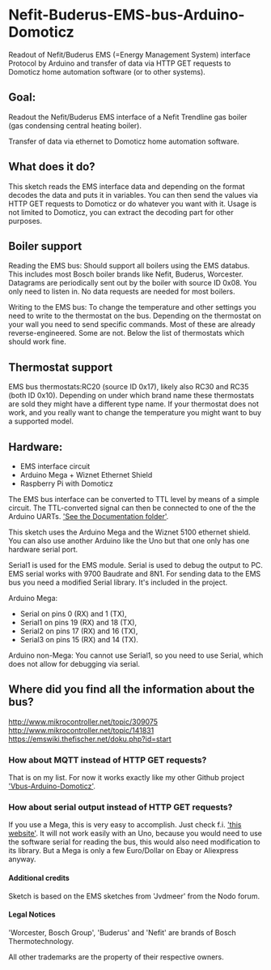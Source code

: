 # Nefit-Buderus-EMS-bus-Arduino-Domoticz

Readout of Nefit/Buderus EMS (=Energy Management System) interface Protocol by Arduino and transfer of data via HTTP GET requests to Domoticz home automation software (or to other systems).

## Goal:
Readout the Nefit/Buderus EMS interface of a Nefit Trendline gas boiler (gas condensing central heating boiler).

Transfer of data via ethernet to Domoticz home automation software.

## What does it do?
This sketch reads the EMS interface data and depending on the format decodes the data and puts it in variables.
You can then send the values via HTTP GET requests to Domoticz or do whatever you want with it.
Usage is not limited to Domoticz, you can extract the decoding part for other purposes.

## Boiler support
Reading the EMS bus:
Should support all boilers using the EMS databus.
This includes most Bosch boiler brands like Nefit, Buderus, Worcester.
Datagrams are periodically sent out by the boiler with source ID 0x08.
You only need to listen in. No data requests are needed for most boilers.

Writing to the EMS bus:
To change the temperature and other settings you need to write to the thermostat on the bus.
Depending on the thermostat on your wall you need to send specific commands.
Most of these are already reverse-engineered. Some are not.
Below the list of thermostats which should work fine.

## Thermostat support
EMS bus thermostats:RC20 (source ID 0x17), likely also RC30 and RC35 (both ID 0x10).
Depending on under which brand name these thermostats are sold they might have a different type name.
If your thermostat does not work, and you really want to change the temperature you might want to buy a supported model.

## Hardware:
* EMS interface circuit
* Arduino Mega + Wiznet Ethernet Shield
* Raspberry Pi with Domoticz

The EMS bus interface can be converted to TTL level by means of a simple circuit.
The TTL-converted signal can then be connected to one of the the Arduino UARTs.
['See the Documentation folder'](https://github.com/bbqkees/Nefit-Buderus-EMS-bus-Arduino-Domoticz/tree/master/Documentation).


This sketch uses the Arduino Mega and the Wiznet 5100 ethernet shield.
You can also use another Arduino like the Uno but that one only has one hardware serial port.

Serial1 is used for the EMS module.
Serial is used to debug the output to PC. 
EMS serial works with 9700 Baudrate and 8N1.
For sending data to the EMS bus you need a modified Serial library. It's included in the project.

Arduino Mega:
* Serial  on pins  0 (RX)  and 1 (TX),
* Serial1 on pins 19 (RX) and 18 (TX),
* Serial2 on pins 17 (RX) and 16 (TX),
* Serial3 on pins 15 (RX) and 14 (TX). 

Arduino non-Mega:
You cannot use Serial1, so you need to use Serial, which does not allow for debugging via serial.

## Where did you find all the information about the bus?
http://www.mikrocontroller.net/topic/309075
http://www.mikrocontroller.net/topic/141831
https://emswiki.thefischer.net/doku.php?id=start

### How about MQTT instead of HTTP GET requests?
That is on my list.
For now it works exactly like my other Github project ['Vbus-Arduino-Domoticz'](https://github.com/bbqkees/vbus-arduino-domoticz).

### How about serial output instead of HTTP GET requests?
If you use a Mega, this is very easy to accomplish.
Just check f.i. ['this website'](https://wiki.sgripon.net/doku.php/add_temperature_and_humidity_sensor_dht11_in_domoticz).
It will not work easily with an Uno, because you would need to use the software serial for reading the bus, this would also need modification to its library. But a Mega is only a few Euro/Dollar on Ebay or Aliexpress anyway.

#### Additional credits
Sketch is based on the EMS sketches from 'Jvdmeer' from the Nodo forum.

#### Legal Notices
'Worcester, Bosch Group', 'Buderus' and 'Nefit' are brands of Bosch Thermotechnology.

All other trademarks are the property of their respective owners.
